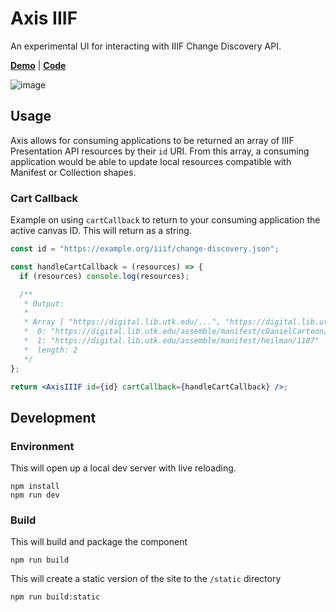 # Axis IIIF

An experimental UI for interacting with IIIF Change Discovery API.

[**Demo**](https://mathewjordan.github.io/axis-iiif/) | [**Code**](https://github.com/mathewjordan/axis-iiif)

![image](https://user-images.githubusercontent.com/7376450/193591174-c0a7f291-65b8-4456-9718-1108f0b23bf0.png)

## Usage

Axis allows for consuming applications to be returned an array of IIIF Presentation API resources by their `id` URI. From this array, a consuming application would be able to update local resources compatible with Manifest or Collection shapes.

### Cart Callback

Example on using `cartCallback` to return to your consuming application the active canvas ID. This will return as a string.

```jsx
const id = "https://example.org/iiif/change-discovery.json";

const handleCartCallback = (resources) => {
  if (resources) console.log(resources);

  /**
   * Output:
   *
   * Array [ "https://digital.lib.utk.edu/...", "https://digital.lib.utk.edu/...." ]
   *  0: "https://digital.lib.utk.edu/assemble/manifest/cDanielCartoon/859"
   *  1: "https://digital.lib.utk.edu/assemble/manifest/heilman/1187"
   *  length: 2
   */
};

return <AxisIIIF id={id} cartCallback={handleCartCallback} />;
```

## Development

### Environment

This will open up a local dev server with live reloading.

```shell
npm install
npm run dev
```

### Build

This will build and package the component

```shell
npm run build
```

This will create a static version of the site to the `/static` directory

```shell
npm run build:static
```
